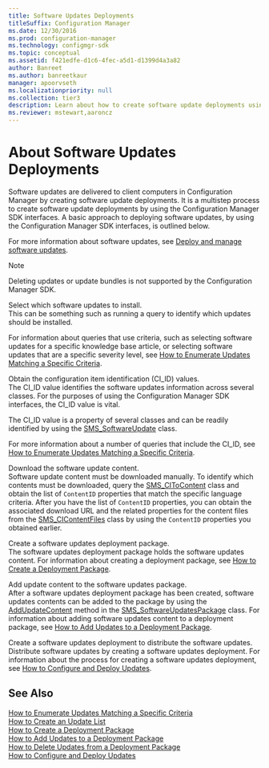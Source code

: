 ```yaml
---
title: Software Updates Deployments
titleSuffix: Configuration Manager
ms.date: 12/30/2016
ms.prod: configuration-manager
ms.technology: configmgr-sdk
ms.topic: conceptual
ms.assetid: f421edfe-d1c6-4fec-a5d1-d1399d4a3a82
author: Banreet
ms.author: banreetkaur
manager: apoorvseth
ms.localizationpriority: null
ms.collection: tier3
description: Learn about how to create software update deployments using the Configuration Manager SDK interfaces to deliver updates to client computers.
ms.reviewer: mstewart,aaroncz 
---
```


# About Software Updates Deployments
Software updates are delivered to client computers in Configuration Manager by creating software update deployments. It is a multistep process to create software update deployments by using the Configuration Manager SDK interfaces. A basic approach to deploying software updates, by using the Configuration Manager SDK interfaces, is outlined below.  

For more information about software updates, see [Deploy and manage software updates](../../sum/understand/software-updates-introduction.md).  

> [!NOTE]
>  Deleting updates or update bundles is not supported by the Configuration Manager SDK.  

 Select which software updates to install.  
 This can be something such as running a query to identify which updates should be installed.  

 For information about queries that use criteria, such as selecting software updates for a specific knowledge base article, or selecting software updates that are a specific severity level, see [How to Enumerate Updates Matching a Specific Criteria](../../develop/sum/how-to-enumerate-updates-matching-a-specific-criteria.md).  

 Obtain the configuration item identification (CI_ID) values.  
 The CI_ID value identifies the software updates information across several classes. For the purposes of using the Configuration Manager SDK interfaces, the CI_ID value is vital.  

 The CI_ID value is a property of several classes and can be readily identified by using the [SMS_SoftwareUpdate](../../develop/reference/sum/sms_softwareupdate-server-wmi-class.md) class.  

 For more information about a number of queries that include the CI_ID, see [How to Enumerate Updates Matching a Specific Criteria](../../develop/sum/how-to-enumerate-updates-matching-a-specific-criteria.md).  

 Download the software update content.  
 Software update content must be downloaded manually. To identify which contents must be downloaded, query the [SMS_CIToContent](../../develop/reference/sum/sms_citocontent-server-wmi-class.md) class and obtain the list of `ContentID` properties that match the specific language criteria. After you have the list of `ContentID` properties, you can obtain the associated download URL and the related properties for the content files from the [SMS_CIContentFiles](../../develop/reference/sum/sms_cicontentfiles-server-wmi-class.md) class by using the `ContentID` properties you obtained earlier.  

 Create a software updates deployment package.  
 The software updates deployment package holds the software updates content. For information about creating a deployment package, see [How to Create a Deployment Package](../../develop/sum/how-to-create-a-deployment-package.md).  

 Add update content to the software updates package.  
 After a software updates deployment package has been created, software updates contents can be added to the package by using the [AddUpdateContent](../../develop/reference/sum/addupdatecontent-method-in-class-sms_softwareupdatespackage.md) method in the [SMS_SoftwareUpdatesPackage](../../develop/reference/sum/sms_softwareupdatespackage-server-wmi-class.md) class. For information about adding software updates content to a deployment package, see [How to Add Updates to a Deployment Package](../../develop/sum/how-to-add-updates-to-a-deployment-package.md).  

 Create a software updates deployment to distribute the software updates.  
 Distribute software updates by creating a software updates deployment. For information about the process for creating a software updates deployment, see [How to Configure and Deploy Updates](../../develop/sum/how-to-configure-and-deploy-updates.md).  

## See Also  
 [How to Enumerate Updates Matching a Specific Criteria](../../develop/sum/how-to-enumerate-updates-matching-a-specific-criteria.md)   
 [How to Create an Update List](../../develop/sum/how-to-create-an-update-list.md)   
 [How to Create a Deployment Package](../../develop/sum/how-to-create-a-deployment-package.md)   
 [How to Add Updates to a Deployment Package](../../develop/sum/how-to-add-updates-to-a-deployment-package.md)   
 [How to Delete Updates from a Deployment Package](../../develop/sum/how-to-delete-updates-from-a-deployment-package.md)   
 [How to Configure and Deploy Updates](../../develop/sum/how-to-configure-and-deploy-updates.md)
